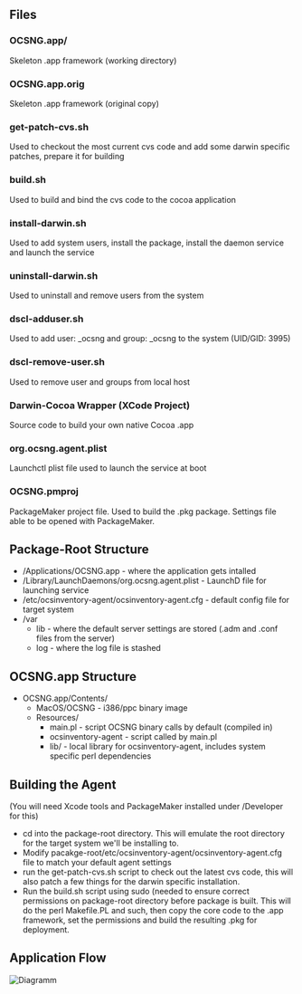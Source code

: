 ## Files

### **OCSNG.app/**

Skeleton .app framework (working directory)

### **OCSNG.app.orig**

Skeleton .app framework (original copy)

### **get-patch-cvs.sh**

Used to checkout the most current cvs code and add some darwin specific patches, prepare it for building

### **build.sh**

Used to build and bind the cvs code to the cocoa application

### **install-darwin.sh**

Used to add system users, install the package, install the daemon service and launch the service

### **uninstall-darwin.sh**

Used to uninstall and remove users from the system

### **dscl-adduser.sh**

Used to add user: _ocsng and group: _ocsng to the system (UID/GID: 3995)

### **dscl-remove-user.sh**

Used to remove user and groups from local host

### **Darwin-Cocoa Wrapper (XCode Project)**

Source code to build your own native Cocoa .app

### **org.ocsng.agent.plist**

Launchctl plist file used to launch the service at boot

### **OCSNG.pmproj**

PackageMaker project file. Used to build the .pkg package. Settings file able to be opened with PackageMaker.

## Package-Root Structure

* /Applications/OCSNG.app - where the application gets intalled
* /Library/LaunchDaemons/org.ocsng.agent.plist - LaunchD file for launching service
* /etc/ocsinventory-agent/ocsinventory-agent.cfg - default config file for target system
* /var
    * lib - where the default server settings are stored (.adm and .conf files from the server)
    * log - where the log file is stashed

## OCSNG.app Structure

* OCSNG.app/Contents/
    * MacOS/OCSNG - i386/ppc binary image
    * Resources/
        * main.pl - script OCSNG binary calls by default (compiled in)
        * ocsinventory-agent - script called by main.pl
        * lib/ - local library for ocsinventory-agent, includes system specific perl dependencies

## Building the Agent

(You will need Xcode tools and PackageMaker installed under /Developer for this)

* cd into the package-root directory. This will emulate the root directory for the target system we'll
be installing to.
* Modify pacakge-root/etc/ocsinventory-agent/ocsinventory-agent.cfg file to match your default agent
settings
* run the get-patch-cvs.sh script to check out the latest cvs code, this will also patch a few things
for the darwin specific installation.
* Run the build.sh script using sudo (needed to ensure correct permissions on package-root directory
before package is built. This will do the perl Makefile.PL and such, then copy the core code to the
.app framework, set the permissions and build the resulting .pkg for deployment.

## Application Flow

![Diagramm](../img/Ocsng.app.jpg)